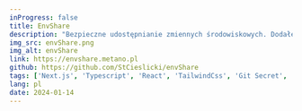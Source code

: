 ```yaml
---
inProgress: false
title: EnvShare
description: "Bezpieczne udostępnianie zmiennych środowiskowych. Dodałem obsługę kodu pin, bez pinu nie ma możliwości odszyfrowania zawartości."
img_src: envShare.png
img_alt: envShare
link: https://envshare.metano.pl
github: https://github.com/StCieslicki/envShare
tags: ['Next.js', 'Typescript', 'React', 'TailwindCss', 'Git Secret', 'Vercel.com', 'Upstash.com', 'Redis', 'Zod', 'pnpm', 'Rome', 'Jest', 'Trivy']
lang: pl
date: 2024-01-14
---
```

